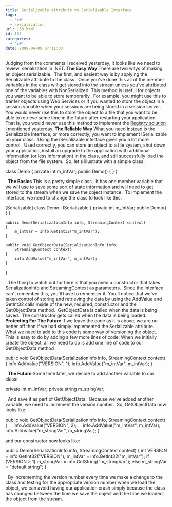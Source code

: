 ```yaml
---
title: Serializable attribute vs Serializable Interface
tags:
  - 'c#'
  - serialization
url: 133.html
id: 133
categories:
  - 'c#'
date: 2008-04-09 07:11:33
---
```


Judging from the comments I received yesterday, it looks like we need to review  serialization in .NET. **The Easy Way** There are two ways of making an object serializable.  The first, and easiest way is by applying the Serializable attribute to the class.  Once you've done this all of the member variables in the class will get stored into the stream unless you've attributed one of the variables with NonSerialized. This method is useful for objects you want to be able to store temporarily.  For example, you might use this to tranfer objects using Web Services or if you wanted to store the object in a session variable when your sessions are being stored in a session server.  You would never use this to store the object to a file that you want to be able to retrieve some time in the future after restarting your application.  That is, you would never use this method to implement the [Registry solution](/2008/04/08/unauthorizedaccessexception-writing-to-hklm/) I mentioned yesterday. **The Reliable Way** What you need instead is the Serializable Interface, or more correctly, you want to implement ISerializable on your class.  Using the ISerializable interface gives you a lot more control.  Used correctly, you can store an object to a file system, shut down your application, install an upgrade to the application with additional information (or less information) in the class, and still successfully load the object from the file system.  So, let's illustrate with a simple class:

class Demo { 
    private int m_intVar; 
    public Demo() 
    { 
    } 
}

  **The Basics** This is a pretty simple class.  It has one member variable that we will use to save some sort of state information and will need to get stored to the stream when we save the object instance.  To implement the interface, we need to change the class to look like this:

\[Serializable\] 
class Demo : ISerializable { 
    private int m_intVar; 
    public Demo() 
    { 
    } 

    public Demo(SerializationInfo info, StreamingContext context) 
    { 
        m_intVar = info.GetInt32("m_intVar"); 
    } 

    public void GetObjectData(SerializationInfo info, 
        StreamingContext context) 
    { 
        info.AddValue("m_intVar", m_intVar); 
    } 
}

  The thing to watch out for here is that you need a constructor that takes SerializationInfo and StreamingContext as parameters.  Since the interface can't remember this, you'll have to remember it. You'll notice that we've taken control of storing and retrieving the data by using the AddValue and GetInt32 calls inside of the new, required, constructor and the GetObjectData method.  GetObjectData is called when the data is being saved.  The constructor gets called when the data is being loaded. **Protecting For The Future** If we leave the code as it is above, we are no better off than if we had simply implemented the Serializable attribute.  What we need to add to this code is some way of versioning the object.  This is easy to do by adding a few more lines of code: When we initially create the object, all we need to do is add one line of code to our GetObjectData method

public void GetObjectData(SerializationInfo info, 
    StreamingContext context) 
{ 
    info.AddValue("VERSION", 1); 
    info.AddValue("m_intVar", m_intVar); 
}

  **The Future** Some time later, we decide to add another variable to our class:

private int m_intVar; 
private string m_stringVar;

  And save it as part of GetObjectData.  Because we've added another variable, we need to increment the version number.  So, GetObjectData now looks like:

public void GetObjectData(SerializationInfo info, StreamingContext context)
{
    info.AddValue("VERSION", 2);
    info.AddValue("m_intVar", m_intVar);
    info.AddValue("m_stringVar", m_stringVar);
}

and our constructor now looks like:

public Demo(SerializationInfo info, StreamingContext context) 
{ 
    int VERSION = info.GetInt32("VERSION"); 
    m_intVar = info.GetInt32("m_intVar"); 
    if (VERSION > 1) 
        m_stringVar = info.GetString("m_stringVar"); 
    else m_stringVar = "default string"; 
}

  By incrementing the version number every time we make a change to the class and testing for the appropriate version number when we load the object, we can avoid having our application crash simply because the class has changed between the time we save the object and the time we loaded the object from the stream.
